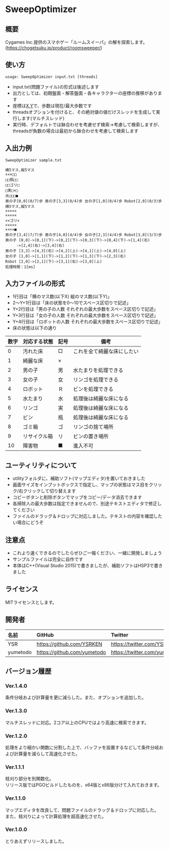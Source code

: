 # SweepOptimizer

## 概要
Cygames Inc.提供のスマホゲー「ルームスイーパ」の解を探索します。  
(https://chogetsuku.jp/product/roomsweeper/)

## 使い方
`usage: SweepOptimizer input.txt [threads]`

- input.txt(問題ファイル)の形式は後述します
- 出力としては、初期盤面・解答盤面・各キャラクターの座標の推移があります
- 座標は[X,Y](どちらにせよ0スタート、左上基準)で、歩数は現在/最大歩数です
- threadsオプションを付けると、その絶対値の値だけスレッドを生成して実行します(マルチスレッド)
- 実行時、デフォルトでは鉢合わせを考慮せず検索→考慮して検索しますが、  
threadsが負数の場合は最初から鉢合わせを考慮して検索します

## 入出力例

`SweepOptimizer sample.txt`

    横5マス,縦5マス  
    ×××□□  
    □□瓶□□  
    □□ゴリ□  
    □実□×□  
    水□□□■  
    男の子[0,0](0/7)歩 男の子[3,3](0/4)歩 女の子[1,0](0/4)歩 Robot[2,0](0/3)歩  
    横5マス,縦5マス  
    ×××××  
    ×××××  
    ××ゴリ×  
    ×××××  
    ××××■  
    男の子[3,4](7/7)歩 男の子[4,0](4/4)歩 女の子[2,3](4/4)歩 Robot[3,0](3/3)歩  
    男の子 [0,0]->[0,1](下)->[0,2](下)->[0,3](下)->[0,4](下)->[1,4](右)  
    　　　->[2,4](右)->[3,4](右)  
    男の子 [3,3]->[4,3](右)->[4,2](上)->[4,1](上)->[4,0](上)  
    女の子 [1,0]->[1,1](下)->[1,2](下)->[1,3](下)->[2,3](右)  
    Robot [2,0]->[2,1](下)->[3,1](右)->[3,0](上)  
    処理時間：1[ms]
   
## 入力ファイルの形式
- 1行目は「横のマス数(以下X) 縦のマス数(以下Y)」
- 2～Y+1行目は「床の状態を0～10でスペース区切りで記述」
- Y+2行目は「男の子の人数 それぞれの最大歩数をスペース区切りで記述」
- Y+3行目は「女の子の人数 それぞれの最大歩数をスペース区切りで記述」
- Y+4行目は「ロボットの人数 それぞれの最大歩数をスペース区切りで記述」
- 床の状態は以下の通り

|数字|対応する状態|記号|備考                      |
|----|------------|----|--------------------------|
|0   |汚れた床    |□  |これを全て綺麗な床にしたい|
|1   |綺麗な床    |×  |                          |
|2   |男の子      |男  |水たまりを処理できる      |
|3   |女の子      |女  |リンゴを処理できる        |
|4   |ロボット    |Ｒ  |ビンを処理できる          |
|5   |水たまり    |水  |処理後は綺麗な床になる    |
|6   |リンゴ      |実  |処理後は綺麗な床になる    |
|7   |ビン        |瓶  |処理後は綺麗な床になる    |
|8   |ゴミ箱      |ゴ  |リンゴの捨て場所          |
|9   |リサイクル箱|リ  |ビンの置き場所            |
|10  |障害物      |■  |進入不可                  |

## ユーティリティについて
- utilityフォルダに、補助ソフト(マップエディタ)を置いておきました
- 画面サイズをインプットボックスで指定し、マップの状態はマス目をクリック/右クリックして切り替えます
- コピーボタンと削除ボタンでマップをコピー/データ消去できます
- 各掃除人の最大歩数は指定できませんので、別途テキストエディタで修正してください
- ファイルのドラッグ＆ドロップに対応しました。テキストの内容を確認したい場合にどうぞ

## 注意点
- これより速くできるのでしたらぜひご一報ください、一緒に開発しましょう
- サンプルファイルは完全に自作です
- 本体はC++(Visual Studio 2015)で書きましたが、補助ソフトはHSP3で書きました

## ライセンス
MITライセンスとします。

## 開発者
|名前       |GitHub                     |Twitter                     |
|:----------|:--------------------------|:---------------------------|
|YSR        |https://github.com/YSRKEN  |https://twitter.com/YSRKEN  |
|yumetodo   |https://github.com/yumetodo|https://twitter.com/yumetodo|

## バージョン履歴
### Ver.1.4.0
条件分岐および計算量を更に減らした。また、オプションを追加した。

### Ver.1.3.0
マルチスレッドに対応。2コア以上のCPUではより高速に検索できます。

### Ver.1.2.0
処理をより細かい関数に分割した上で、バッファを設置するなどして条件分岐および計算量を減らして高速化させた。

### Ver.1.1.1
枝刈り部分を別関数化。  
リリース版ではPGOビルドしたものを、x64版とx86版分けて入れておきます。

### Ver.1.1.0
マップエディタを改良して、問題ファイルのドラッグ＆ドロップに対応した。  
また、枝刈りによって計算処理を超高速化させた。

### Ver.1.0.0
とりあえずリリースしました。
